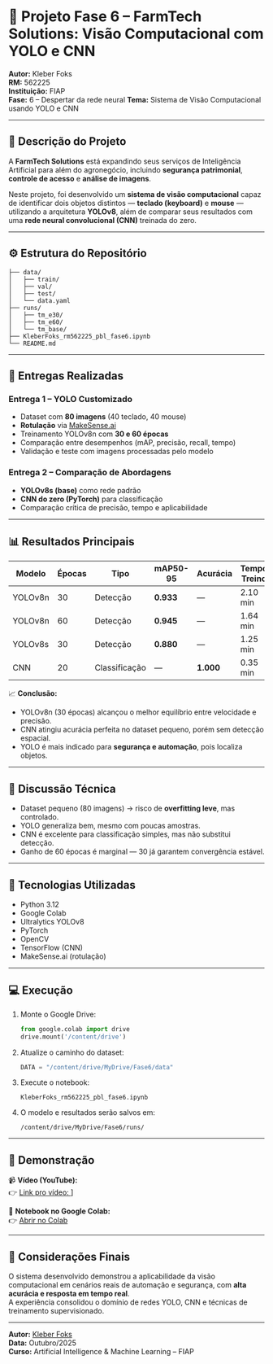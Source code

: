 # 🧠 Projeto Fase 6 – FarmTech Solutions: Visão Computacional com YOLO e CNN

**Autor:** Kleber Foks  
**RM:** 562225  
**Instituição:** FIAP  
**Fase:** 6 – Despertar da rede neural
**Tema:** Sistema de Visão Computacional usando YOLO e CNN  

---

## 📌 Descrição do Projeto

A **FarmTech Solutions** está expandindo seus serviços de Inteligência Artificial para além do agronegócio, incluindo **segurança patrimonial**, **controle de acesso** e **análise de imagens**.

Neste projeto, foi desenvolvido um **sistema de visão computacional** capaz de identificar dois objetos distintos — **teclado (keyboard)** e **mouse** — utilizando a arquitetura **YOLOv8**, além de comparar seus resultados com uma **rede neural convolucional (CNN)** treinada do zero.

---

## ⚙️ Estrutura do Repositório

```
├── data/
│   ├── train/
│   ├── val/
│   ├── test/
│   └── data.yaml
├── runs/
│   ├── tm_e30/
│   ├── tm_e60/
│   └── tm_base/
├── KleberFoks_rm562225_pbl_fase6.ipynb
└── README.md
```

---

## 🚀 Entregas Realizadas

### **Entrega 1 – YOLO Customizado**
- Dataset com **80 imagens** (40 teclado, 40 mouse)
- **Rotulação** via [MakeSense.ai](https://www.makesense.ai)
- Treinamento YOLOv8n com **30 e 60 épocas**
- Comparação entre desempenhos (mAP, precisão, recall, tempo)
- Validação e teste com imagens processadas pelo modelo

### **Entrega 2 – Comparação de Abordagens**
- **YOLOv8s (base)** como rede padrão
- **CNN do zero (PyTorch)** para classificação
- Comparação crítica de precisão, tempo e aplicabilidade

---

## 📊 Resultados Principais

| Modelo | Épocas | Tipo | mAP50-95 | Acurácia | Tempo Treino | Inferência |
|---------|--------|------|-----------|-----------|---------------|-------------|
| YOLOv8n | 30 | Detecção | **0.933** | — | 2.10 min | 0.042 s/img |
| YOLOv8n | 60 | Detecção | **0.945** | — | 1.64 min | 0.026 s/img |
| YOLOv8s | 30 | Detecção | **0.880** | — | 1.25 min | 0.03 s/img |
| CNN | 20 | Classificação | — | **1.000** | 0.35 min | ~0.002 s/img |

📈 **Conclusão:**  
- YOLOv8n (30 épocas) alcançou o melhor equilíbrio entre velocidade e precisão.  
- CNN atingiu acurácia perfeita no dataset pequeno, porém sem detecção espacial.  
- YOLO é mais indicado para **segurança e automação**, pois localiza objetos.  

---

## 🧩 Discussão Técnica

- Dataset pequeno (80 imagens) → risco de **overfitting leve**, mas controlado.  
- YOLO generaliza bem, mesmo com poucas amostras.  
- CNN é excelente para classificação simples, mas não substitui detecção.  
- Ganho de 60 épocas é marginal — 30 já garantem convergência estável.  

---

## 🧠 Tecnologias Utilizadas

- Python 3.12  
- Google Colab  
- Ultralytics YOLOv8  
- PyTorch  
- OpenCV  
- TensorFlow (CNN)  
- MakeSense.ai (rotulação)

---

## 💻 Execução

1. Monte o Google Drive:
   ```python
   from google.colab import drive
   drive.mount('/content/drive')
   ```
2. Atualize o caminho do dataset:
   ```python
   DATA = "/content/drive/MyDrive/Fase6/data"
   ```
3. Execute o notebook:
   ```
   KleberFoks_rm562225_pbl_fase6.ipynb
   ```
4. O modelo e resultados serão salvos em:
   ```
   /content/drive/MyDrive/Fase6/runs/
   ```

---

## 🎥 Demonstração

📹 **Vídeo (YouTube):**  
👉 [Link pro vídeo: ](https://youtu.be/uihRB9A8-Hw)]

📓 **Notebook no Google Colab:**  
👉 [Abrir no Colab](https://colab.research.google.com/github/KleberFoks/Cap-1---Despertar-da-rede-neural/blob/main/KleberFoks_rm562225_pbl_fase6.ipynb)

---

## 🧩 Considerações Finais

O sistema desenvolvido demonstrou a aplicabilidade da visão computacional em cenários reais de automação e segurança, com **alta acurácia e resposta em tempo real**.  
A experiência consolidou o domínio de redes YOLO, CNN e técnicas de treinamento supervisionado.

---

**Autor:** [Kleber Foks](https://github.com/)  
**Data:** Outubro/2025  
**Curso:** Artificial Intelligence & Machine Learning – FIAP
